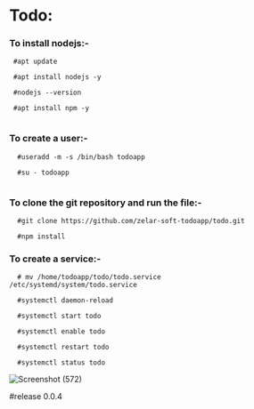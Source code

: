 # Todo:
 
### To install nodejs:-

   ```
    #apt update
    
    #apt install nodejs -y

    #nodejs --version

    #apt install npm -y
    
  ```  
### To create a user:-

  ```
    #useradd -m -s /bin/bash todoapp
    
    #su - todoapp
    
  ```
    
### To clone the git repository and run the file:-

  ```
    #git clone https://github.com/zelar-soft-todoapp/todo.git

    #npm install
 
  ``` 
### To create a service:-

  ```
    # mv /home/todoapp/todo/todo.service /etc/systemd/system/todo.service
      
    #systemctl daemon-reload

    #systemctl start todo

    #systemctl enable todo

    #systemctl restart todo

    #systemctl status todo
  ```
  
  
  ![Screenshot (572)](https://user-images.githubusercontent.com/82635540/116518387-cd4ca580-a8ed-11eb-9178-70eff6c7d7fc.png)


#release 0.0.4
